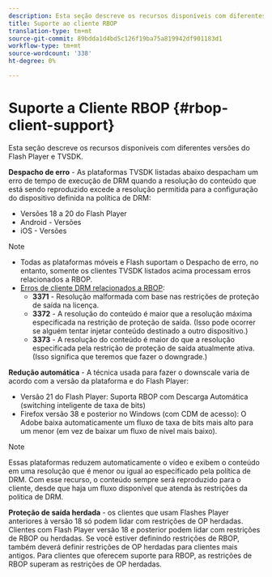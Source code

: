 ```yaml
---
description: Esta seção descreve os recursos disponíveis com diferentes versões do Flash Player e TVSDK.
title: Suporte ao cliente RBOP
translation-type: tm+mt
source-git-commit: 89bdda1d4bd5c126f19ba75a819942df901183d1
workflow-type: tm+mt
source-wordcount: '338'
ht-degree: 0%

---
```



# Suporte a Cliente RBOP {#rbop-client-support}

Esta seção descreve os recursos disponíveis com diferentes versões do Flash Player e TVSDK.

**Despacho de erro**  - As plataformas TVSDK listadas abaixo despacham um erro de tempo de execução de DRM quando a resolução do conteúdo que está sendo reproduzido excede a resolução permitida para a configuração do dispositivo definida na política de DRM:

* Versões 18 a 20 do Flash Player
* Android - Versões
* iOS - Versões

>[!NOTE]
>
>* Todas as plataformas móveis e Flash suportam o Despacho de erro, no entanto, somente os clientes TVSDK listados acima processam erros relacionados a RBOP.
>* [Erros de cliente DRM relacionados a RBOP](https://help.adobe.com/en_US/primetime/drm/index.html#reference-DRM_Client_Error_Messages):
   >    * **3371**  - Resolução malformada com base nas restrições de proteção de saída na licença.
   >    * **3372**  - A resolução do conteúdo é maior que a resolução máxima especificada na restrição de proteção de saída. (Isso pode ocorrer se alguém tentar injetar conteúdo destinado a outro dispositivo.)
   >    * **3373**  - A resolução do conteúdo é maior do que a resolução especificada pela restrição de proteção de saída atualmente ativa. (Isso significa que teremos que fazer o downgrade.)

>



**Redução automática**  - A técnica usada para fazer o downscale varia de acordo com a versão da plataforma e do Flash Player:

* Versão 21 do Flash Player: Suporta RBOP com Descarga Automática (switching inteligente de taxa de bits)
* Firefox versão 38 e posterior no Windows (com CDM de acesso): O Adobe baixa automaticamente um fluxo de taxa de bits mais alto para um menor (em vez de baixar um fluxo de nível mais baixo).

>[!NOTE]
>
>Essas plataformas reduzem automaticamente o vídeo e exibem o conteúdo em uma resolução que é menor ou igual ao especificado pela política de DRM. Com esse recurso, o conteúdo sempre será reproduzido para o cliente, desde que haja um fluxo disponível que atenda às restrições da política de DRM.

**Proteção de saída herdada**  - os clientes que usam Flashes Player anteriores à versão 18 só podem lidar com restrições de OP herdadas. Clientes com Flash Player versão 18 e posterior podem lidar com restrições de RBOP ou herdadas. Se você estiver definindo restrições de RBOP, também deverá definir restrições de OP herdadas para clientes mais antigos. Para clientes que oferecem suporte para RBOP, as restrições de RBOP superam as restrições de OP herdadas.
